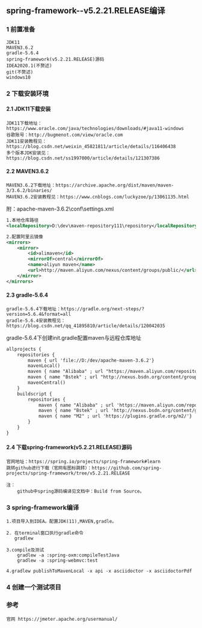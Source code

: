 ## spring-framework--v5.2.21.RELEASE编译

### 1 前置准备 

    JDK11
    MAVEN3.6.2
    gradle-5.6.4
    spring-framework(v5.2.21.RELEASE)源码
    IDEA2020.1(不赘述)
    git(不赘述)
    windows10

### 2 下载安装环境

#### 2.1 JDK11下载安装

    JDK11下载地址：https://www.oracle.com/java/technologies/downloads/#java11-windows
    谷歌账号：http://bugmenot.com/view/oracle.com
    JDK11安装教程见：https://blog.csdn.net/weixin_45821811/article/details/116406438
    多个版本JDK安装见：https://blog.csdn.net/ss1997000/article/details/121307386
    
#### 2.2 MAVEN3.6.2

    MAVEN3.6.2下载地址：https://archive.apache.org/dist/maven/maven-3/3.6.2/binaries/
    MAVEN3.6.2安装教程见：https://www.cnblogs.com/luckyzoe/p/13061135.html
    
附：apache-maven-3.6.2\conf\settings.xml

```xml
1.本地仓库路径
<localRepository>D:\dev\maven-repository111\repository</localRepository>

2.配置阿里云镜像
<mirrors> 
    <mirror>
        <id>alimaven</id>
        <mirrorOf>central</mirrorOf>
        <name>aliyun maven</name>
        <url>http://maven.aliyun.com/nexus/content/groups/public/</url>
    </mirror>
</mirrors>
```

#### 2.3 gradle-5.6.4

    gradle-5.6.4下载地址：https://gradle.org/next-steps/?version=5.6.4&format=all
    gradle-5.6.4安装教程见：https://blog.csdn.net/qq_41895810/article/details/120042035

gradle-5.6.4下创建init.gradle配置maven与远程仓库地址

```xml
allprojects {
    repositories {
        maven { url 'file://D:/dev/apache-maven-3.6.2'}
        mavenLocal()
        maven { name "Alibaba" ; url "https://maven.aliyun.com/repository/public" }
        maven { name "Bstek" ; url "http://nexus.bsdn.org/content/groups/public/"}
        mavenCentral()
    }
    buildscript { 
        repositories { 
            maven { name "Alibaba" ; url 'https://maven.aliyun.com/repository/public'}
            maven { name "Bstek" ; url 'http://nexus.bsdn.org/content/groups/public/' }
            maven { name "M2" ; url 'https://plugins.gradle.org/m2/'}
        }
    }
}
```

#### 2.4 下载spring-framework(v5.2.21.RELEASE)源码

    官网地址：https://spring.io/projects/spring-framework#learn
    跳转github进行下载（官网有图标跳转）：https://github.com/spring-projects/spring-framework/tree/v5.2.21.RELEASE
    
    注：
        github中spring源码编译见文档中：Build from Source。
        
### 3 spring-framework编译

    1.项目导入到IDEA。配置JDK(11),MAVEN,gradle。
    
    2. 在terminal窗口执行gradle命令
       gradlew
    
    3.compile及测试
        gradlew -a :spring-oxm:compileTestJava
        gradlew -a :spring-webmvc:test
    
    4.gradlew publishToMavenLocal -x api -x asciidoctor -x asciidoctorPdf

### 4 创建一个测试项目




### 参考

    官网 https://jmeter.apache.org/usermanual/